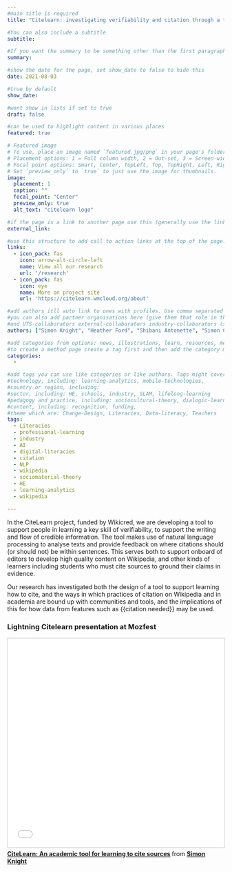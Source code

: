 ```yaml
---
#main title is required
title: "Citelearn: investigating verifiability and citation through a tool design"

#You can also include a subtitle
subtitle:

#If you want the summary to be something other than the first paragraph, put one in here. 
summary:

#show the date for the page, set show_date to false to hide this
date: 2021-08-03

#true by default
show_date:

#wont show in lists if set to true
draft: false

#can be used to highlight content in various places
featured: true

# Featured image
# To use, place an image named `featured.jpg/png` in your page's folder.
# Placement options: 1 = Full column width, 2 = Out-set, 3 = Screen-width
# Focal point options: Smart, Center, TopLeft, Top, TopRight, Left, Right, BottomLeft, Bottom, BottomRight
# Set `preview_only` to `true` to just use the image for thumbnails.
image:
  placement: 1
  caption: ""
  focal_point: "Center"
  preview_only: true
  alt_text: "citelearn logo"

#if the page is a link to another page use this (generally use the links below instead)
external_link: 

#use this structure to add call to action links at the top of the page. No more than 2 or it looks poor
links:
  - icon_pack: fas
    icon: arrow-alt-circle-left
    name: View all our research
    url: '/research'
  - icon_pack: fas
    icon: eye
    name: More on project site
    url: 'https://citelearn.wmcloud.org/about'

#add authors itll auto link to ones with profiles. Use comma separated in squares like this
#you can also add partner organisations here (give them that role in the author page)
#and UTS-collaborators external-collaborators industry-collaborators (same thing)
authors: ["Simon Knight", "Heather Ford", "Shibani Antonette", "Simon Chambers", "Wikicred"]

#add categories from options: news, illustrations, learn, resources, methods
#to create a method page create a tag first and then add the category method to the tag
categories: 
  - 

#add tags you can use like categories or like authors. Tags might cover
#technology, including: learning-analytics, mobile-technologies, 
#country or region, including: 
#sector, including: HE, schools, industry, GLAM, lifelong-learning 
#pedagogy and practice, including: sociocultural-theory, dialogic-learning, CSCL, active-learning, reflection
#content, including: recognition, funding, 
#theme which are: Change-Design, Literacies, Data-literacy, Teachers
tags: 
  - Literacies
  - professional-learning
  - industry
  - AI
  - digital-literacies
  - citation
  - NLP
  - wikipedia
  - sociomaterial-theory
  - HE
  - learning-analytics
  - wikipedia

---
```


In the CiteLearn project, funded by Wikicred, we are developing a  tool to support people in learning a key skill of verifiability, to support the writing and flow of credible information. The tool makes use of natural language processing to analyse texts and provide feedback on where citations should (or should not) be within sentences. This serves both to support onboard of editors to develop high quality content on Wikipedia, and other kinds of learners including students who must cite sources to ground their claims in evidence. 

Our research has investigated both the design of a tool to support learning how to cite, and the ways in which practices of citation on Wikipedia and in academia are bound up with communities and tools, and the implications of this for how data from features such as \{\{citation needed\}\} may be used.

### Lightning Citelearn presentation at Mozfest 

<iframe src="//www.slideshare.net/slideshow/embed_code/key/x84NUtrfn9bJjN" width="595" height="485" frameborder="0" marginwidth="0" marginheight="0" scrolling="no" style="border:1px solid #CCC; border-width:1px; margin-bottom:5px; max-width: 100%;" allowfullscreen> </iframe> <div style="margin-bottom:5px"> <strong> <a href="//www.slideshare.net/sjgknight/citelearn-an-academic-tool-for-learning-to-cite-sources" title="CiteLearn: An academic tool for learning to cite sources" target="_blank">CiteLearn: An academic tool for learning to cite sources</a> </strong> from <strong><a href="https://www.slideshare.net/sjgknight" target="_blank">Simon Knight</a></strong> </div>